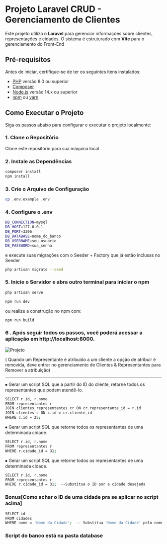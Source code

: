 # Projeto Laravel CRUD - Gerenciamento de Clientes

Este projeto utiliza o **Laravel** para gerenciar informações sobre clientes, representações e cidades. O sistema é estruturado com **Vite** para o gerenciamento do Front-End

## Pré-requisitos

Antes de iniciar, certifique-se de ter os seguintes itens instalados:

- [PHP](https://www.php.net/) versão 8.0 ou superior
- [Composer](https://getcomposer.org/)
- [Node.js](https://nodejs.org/) versão 14.x ou superior
- [npm](https://www.npmjs.com/) ou [yarn](https://yarnpkg.com/)

## Como Executar o Projeto

Siga os passos abaixo para configurar e executar o projeto localmente:

### 1. Clone o Repositório

Clone este repositório para sua máquina local

### 2. Instale as Dependências
```bash
composer install
npm install
```

### 3. Crie o Arquivo de Configuração
```bash
cp .env.example .env
```

### 4. Configure o .env 
```bash
DB_CONNECTION=mysql
DB_HOST=127.0.0.1
DB_PORT=3306
DB_DATABASE=nome_do_banco
DB_USERNAME=seu_usuario
DB_PASSWORD=sua_senha

```

e execute suas migrações com o Seeder + Factory que já estão inclusas no Seeder
```bash
php artisan migrate --seed
```


### 5. Inicie o Servidor e abra outro terminal para iniciar o npm
```bash
php artisan serve
```

```bash
npm run dev
```
ou realize a construção no npm com:

```bash
npm run build
```

### 6 . Após seguir todos os passos, você poderá acessar a aplicação em http://localhost:8000.

![Projeto](https://github.com/user-attachments/assets/85515138-0beb-4dfd-9416-28ed84d2b49c)

( Quando um Representante é atribuido a um cliente a opção de atribuir é removida, deve entrar no gerenciamento de Clientes & Representantes para Remover a atribuição)

<hr>

⦁ Gerar um script SQL que a partir do ID do cliente, retorne todos os representantes que podem atendê-lo.
```bash
SELECT r.id, r.nome
FROM representantes r
JOIN clientes_representantes cr ON cr.representante_id = r.id
JOIN clientes c ON c.id = cr.cliente_id
WHERE c.id = 25;  
```


⦁ Gerar um script SQL que retorne todos os representantes de uma determinada cidade.
```bash
SELECT r.id, r.nome
FROM representantes r
WHERE r.cidade_id = 31;  
```

⦁ Gerar um script SQL que retorne todos os representantes de uma determinada cidade.

```bash
SELECT r.id, r.nome
FROM representantes r
WHERE r.cidade_id = 31;  --Substitua o ID por a cidade desejada 
```

### Bonus[Como achar o ID de uma cidade pra se aplicar no script acima]
```bash
SELECT id
FROM cidades
WHERE nome = 'Nome da Cidade';  -- Substitua 'Nome da Cidade' pelo nome da cidade que você deseja buscar
```
### Script do banco está na pasta database


